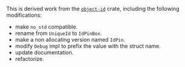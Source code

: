 This is derived work from the
[`object-id`](https://crates.io/crates/object-id/0.1.4) crate,
including the following modifications:

- make `no_std` compatible.
- rename from `UniqueId` to `IdPinBox`.
- make a non allocating version named `IdPin`.
- modify `Debug` impl to prefix the value with the struct name.
- update documentation.
- refactorize.

